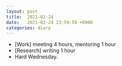 ```yaml
---
layout: post
title:  2021-02-24
date:   2021-02-24 23:59:59 +0900
categories: diary
---
```


- [Work] meeting 4 hours, mentoring 1 hour
- [Research] writing 1 hour
- Hard Wednesday.
